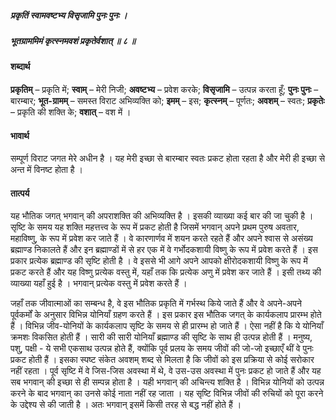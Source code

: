 ##### प्रकृतिं स्वामवष्टभ्य विसृजामि पुनः पुनः ।
##### भूतग्राममिमं कृत्स्नमवशं प्रकृतेर्वशात् ॥ ८ ॥

#### शब्दार्थ

**प्रकृतिम्** – प्रकृति में; **स्वाम्** – मेरी निजी; **अवष्टभ्य** – प्रवेश करके; **विसृजामि** – उत्पन्न करता हूँ; **पुनः पुनः** – बारम्बार; **भूत-ग्रामम्** – समस्त विराट अभिव्यक्ति को; **इमम्** – इस; **कृत्स्नम्** – पूर्णतः; **अवशम्** – स्वतः; **प्रकृतेः** – प्रकृति की शक्ति के; **वशात्** – वश में ।

#### भावार्थ

सम्पूर्ण विराट जगत मेरे अधीन है । यह मेरी इच्छा से बारम्बार स्वतः प्रकट होता रहता है और मेरी ही इच्छा से अन्त में विनष्ट होता है ।

#### तात्पर्य

यह भौतिक जगत् भगवान् की अपराशक्ति की अभिव्यक्ति है । इसकी व्याख्या कई बार की जा चुकी है । सृष्टि के समय यह शक्ति महत्तत्त्व के रूप में प्रकट होती है जिसमें भगवान् अपने प्रथम पुरुष अवतार, महाविष्णु, के रूप में प्रवेश कर जाते हैं । वे कारणार्णव में शयन करते रहते हैं और अपने श्वास से असंख्य ब्रह्माण्ड निकालते हैं और इन ब्रह्माण्डों में से हर एक में वे गर्भोदकशायी विष्णु के रूप में प्रवेश करते हैं । इस प्रकार प्रत्येक ब्रह्माण्ड की सृष्टि होती है । वे इससे भी आगे अपने आपको क्षीरोदकशायी विष्णु के रूप में प्रकट करते हैं और यह विष्णु प्रत्येक वस्तु में, यहाँ तक कि प्रत्येक अणु में प्रवेश कर जाते हैं । इसी तथ्य की व्याख्या यहाँ हुई है । भगवान् प्रत्येक वस्तु में प्रवेश करते हैं ।

जहाँ तक जीवात्माओं का सम्बन्ध है, वे इस भौतिक प्रकृति में गर्भस्थ किये जाते हैं और वे अपने-अपने पूर्वकर्मों के अनुसार विभिन्न योनियाँ ग्रहण करते हैं । इस प्रकार इस भौतिक जगत् के कार्यकलाप प्रारम्भ होते हैं । विभिन्न जीव-योनियों के कार्यकलाप सृष्टि के समय से ही प्रारम्भ हो जाते हैं । ऐसा नहीं है कि ये योनियाँ क्रमशः विकसित होती हैं । सारी की सारी योनियाँ ब्रह्माण्ड की सृष्टि के साथ ही उत्पन्न होती हैं । मनुष्य, पशु, पक्षी - ये सभी एकसाथ उत्पन्न होते हैं, क्योंकि पूर्व प्रलय के समय जीवों की जो-जो इच्छाएँ थीं वे पुनः प्रकट होती हैं । इसका स्पष्ट संकेत अवशम् शब्द से मिलता है कि जीवों को इस प्रक्रिया से कोई सरोकार नहीं रहता । पूर्व सृष्टि में वे जिस-जिस अवस्था में थे, वे उस-उस अवस्था में पुनः प्रकट हो जाते हैं और यह सब भगवान् की इच्छा से ही सम्पन्न होता है । यही भगवान् की अचिन्त्य शक्ति है । विभिन्न योनियों को उत्पन्न करने के बाद भगवान् का उनसे कोई नाता नहीं रह जाता । यह सृष्टि विभिन्न जीवों की रुचियों को पूरा करने के उद्देश्य से की जाती है । अतः भगवान् इसमें किसी तरह से बद्ध नहीं होते हैं ।